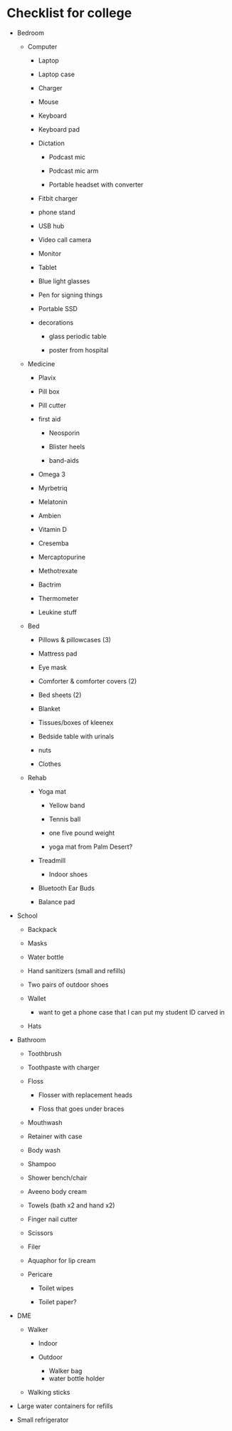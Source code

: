 # Checklist for college

-   Bedroom

    -   Computer

        -   Laptop

        -   Laptop case

        -   Charger

        -   Mouse

        -   Keyboard

        -   Keyboard pad

        -   Dictation

            -   Podcast mic

            -   Podcast mic arm

            -   Portable headset with converter

        -   Fitbit charger

        -   phone stand

        -   USB hub

        -   Video call camera

        -   Monitor

        -   Tablet

        -   Blue light glasses

        -   Pen for signing things

        -   Portable SSD

        -   decorations

            -   glass periodic table

            -   poster from hospital

    -   Medicine

        -   Plavix

        -   Pill box

        -   Pill cutter

        -   first aid

            -   Neosporin

            -   Blister heels

            -   band-aids

        -   Omega 3

        -   Myrbetriq

        -   Melatonin

        -   Ambien

        -   Vitamin D

        -   Cresemba

        -   Mercaptopurine

        -   Methotrexate

        -   Bactrim

        -   Thermometer

        -   Leukine stuff

    -   Bed

        -   Pillows & pillowcases (3)

        -   Mattress pad

        -   Eye mask

        -   Comforter & comforter covers (2)

        -   Bed sheets (2)

        -   Blanket

        -   Tissues/boxes of kleenex

        -   Bedside table with urinals

        -   nuts

        -   Clothes

    -   Rehab

        -   Yoga mat

            -   Yellow band

            -   Tennis ball

            -   one five pound weight

            -   yoga mat from Palm Desert?

        -   Treadmill

            -   Indoor shoes

        -   Bluetooth Ear Buds

        -   Balance pad

-   School

    -   Backpack

    -   Masks

    -   Water bottle

    -   Hand sanitizers (small and refills)

    -   Two pairs of outdoor shoes

    -   Wallet
        -   want to get a phone case that I can put my student ID carved in

    -   Hats

-   Bathroom

    -   Toothbrush

    -   Toothpaste with charger

    -   Floss

        -   Flosser with replacement heads

        -   Floss that goes under braces

    -   Mouthwash

    -   Retainer with case

    -   Body wash

    -   Shampoo

    -   Shower bench/chair

    -   Aveeno body cream

    -   Towels (bath x2 and hand x2)

    -   Finger nail cutter

    -   Scissors

    -   Filer

    -   Aquaphor for lip cream

    -   Pericare

        -   Toilet wipes

        -   Toilet paper?

-   DME

    -   Walker

        -   Indoor

        -   Outdoor
            -   Walker bag
            -   water bottle holder

    -   Walking sticks

-   Large water containers for refills

-   Small refrigerator